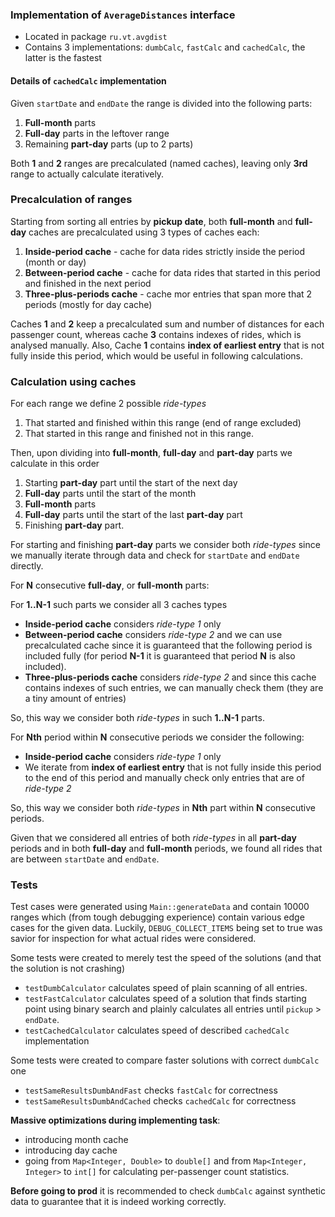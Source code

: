 
### Implementation of `AverageDistances` interface

- Located in package `ru.vt.avgdist`
- Contains 3 implementations: `dumbCalc`, `fastCalc` and `cachedCalc`, the latter is the fastest

#### Details of `cachedCalc` implementation

Given `startDate` and `endDate` the range is divided into the following parts:

1. **Full-month** parts
2. **Full-day** parts in the leftover range
3. Remaining **part-day** parts (up to 2 parts)

Both **1** and **2** ranges are precalculated (named caches), leaving only **3rd** range to actually calculate iteratively.

### Precalculation of ranges

Starting from sorting all entries by **pickup date**, 
both **full-month** and **full-day** caches are precalculated using 3 types of caches each:

1. **Inside-period cache** - cache for data rides strictly inside the period (month or day)
2. **Between-period cache** - cache for data rides that started in this period and finished in the next period
3. **Three-plus-periods cache** - cache mor entries that span more that 2 periods (mostly for day cache)

Caches **1** and **2** keep a precalculated sum and number of distances for each passenger count, 
whereas cache **3** contains indexes of rides, which is analysed manually. Also, Cache **1** contains **index 
of earliest entry** that is not fully inside this period, which would be useful in following calculations.

### Calculation using caches

For each range we define 2 possible *ride-types*

1. That started and finished within this range (end of range excluded)
2. That started in this range and finished not in this range.

Then, upon dividing into **full-month**, **full-day** and **part-day** parts we calculate in this order

1. Starting **part-day** part until the start of the next day
2. **Full-day** parts until the start of the month
3. **Full-month** parts
4. **Full-day** parts until the start of the last **part-day** part
5. Finishing **part-day** part.

For starting and finishing **part-day** parts we consider both *ride-types* since we manually iterate through data 
and check for `startDate` and `endDate` directly.

For **N** consecutive **full-day**, or **full-month** parts:

For **1..N-1** such parts we consider all 3 caches types

- **Inside-period cache** considers *ride-type 1* only
- **Between-period cache** considers *ride-type 2* and we can use precalculated cache since it is guaranteed that the following
  period is included fully (for period **N-1** it is guaranteed that period **N** is also included).
- **Three-plus-periods cache** considers *ride-type 2* and since this cache contains indexes of such entries, 
  we can manually check them (they are a tiny amount of entries)

So, this way we consider both *ride-types* in such **1..N-1** parts.

For **Nth** period within **N** consecutive periods we consider the following:

- **Inside-period cache** considers *ride-type 1* only
- We iterate from **index of earliest entry** that is not fully inside this period to the end of this period
  and manually check only entries that are of *ride-type 2*

So, this way we consider both *ride-types* in **Nth** part within **N** consecutive periods.

Given that we considered all entries of both *ride-types* in all **part-day** 
periods and in both **full-day** and **full-month** periods, we found all rides that are between `startDate` and `endDate`.

### Tests 

Test cases were generated using `Main::generateData` and contain 10000 ranges which (from tough debugging experience) 
contain various edge cases for the given data. Luckily, `DEBUG_COLLECT_ITEMS` being set to true was savior for inspection 
for what actual rides were considered.

Some tests were created to merely test the speed of the solutions (and that the solution is not crashing)

- `testDumbCalculator` calculates speed of plain scanning of all entries.
- `testFastCalculator` calculates speed of a solution that finds starting point using binary search and plainly calculates all
  entries until `pickup` > `endDate`.
- `testCachedCalculator` calculates speed of described `cachedCalc` implementation

Some tests were created to compare faster solutions with correct `dumbCalc` one

- `testSameResultsDumbAndFast` checks `fastCalc` for correctness
- `testSameResultsDumbAndCached` checks `cachedCalc` for correctness


**Massive optimizations during implementing task**:

- introducing month cache
- introducing day cache
- going from `Map<Integer, Double>` to `double[]` and from `Map<Integer, Integer>` to `int[]` for calculating 
  per-passenger count statistics.

**Before going to prod** it is recommended to check `dumbCalc` against synthetic data to guarantee 
that it is indeed working correctly.
